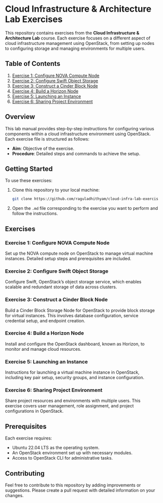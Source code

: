 # Cloud Infrastructure & Architecture Lab Exercises

This repository contains exercises from the **Cloud Infrastructure & Architecture Lab** course. Each exercise focuses on a different aspect of cloud infrastructure management using OpenStack, from setting up nodes to configuring storage and managing environments for multiple users.

## Table of Contents

1. [Exercise 1: Configure NOVA Compute Node](ex1-Configure_NOVA_compute_Node.md)
2. [Exercise 2: Configure Swift Object Storage](ex2-Configure_Swift_object_storage.md)
3. [Exercise 3: Construct a Cinder Block Node](ex3-Construct_a_cinder_block_node.md)
4. [Exercise 4: Build a Horizon Node](ex4-Build_a_horizon_node.md)
5. [Exercise 5: Launching an Instance](ex5-Launching_an_instance.md)
6. [Exercise 6: Sharing Project Environment](ex6-Sharing_project_environment.md)

## Overview

This lab manual provides step-by-step instructions for configuring various components within a cloud infrastructure environment using OpenStack. Each exercise file is structured as follows:

- **Aim**: Objective of the exercise.
- **Procedure**: Detailed steps and commands to achieve the setup.

## Getting Started

To use these exercises:

1. Clone this repository to your local machine:
    ```bash
    git clone https://github.com/raguladhithyam/cloud-infra-lab-exercises.git
    ```
2. Open the `.md` file corresponding to the exercise you want to perform and follow the instructions.

## Exercises

### Exercise 1: Configure NOVA Compute Node
Set up the NOVA compute node on OpenStack to manage virtual machine instances. Detailed setup steps and prerequisites are included.

### Exercise 2: Configure Swift Object Storage
Configure Swift, OpenStack’s object storage service, which enables scalable and redundant storage of data across clusters.

### Exercise 3: Construct a Cinder Block Node
Build a Cinder Block Storage Node for OpenStack to provide block storage for virtual instances. This involves database configuration, service credential setup, and endpoint creation.

### Exercise 4: Build a Horizon Node
Install and configure the OpenStack dashboard, known as Horizon, to monitor and manage cloud resources.

### Exercise 5: Launching an Instance
Instructions for launching a virtual machine instance in OpenStack, including key pair setup, security groups, and instance configuration.

### Exercise 6: Sharing Project Environment
Share project resources and environments with multiple users. This exercise covers user management, role assignment, and project configurations in OpenStack.

## Prerequisites

Each exercise requires:
- Ubuntu 22.04 LTS as the operating system.
- An OpenStack environment set up with necessary modules.
- Access to OpenStack CLI for administrative tasks.

## Contributing

Feel free to contribute to this repository by adding improvements or suggestions. Please create a pull request with detailed information on your changes.
